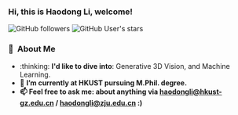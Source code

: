 ### Hi, this is Haodong Li, welcome!

![GitHub followers](https://img.shields.io/github/followers/haodong2000?style=social) ![GitHub User's stars](https://img.shields.io/github/stars/haodong2000?style=social) 

### 🤵 &nbsp;About Me

<div align=left>
  <ul>
    <li>:thinking: <b>I'd like to dive into</b>: Generative 3D Vision, and Machine Learning.</li>
    <li>🌱 <b>I’m currently at HKUST pursuing M.Phil. degree.</li>
    <li>📫 <b>Feel free to ask me</b>: about anything via <a href="mailto:haodongli@hkust-gz.edu.cn" target="_blank" rel="noopener noreferrer">haodongli@hkust-gz.edu.cn</a> / <a href="mailto:haodongli@zju.edu.cn" target="_blank" rel="noopener noreferrer">haodongli@zju.edu.cn</a> :)</li>
  </ul>
</div>

